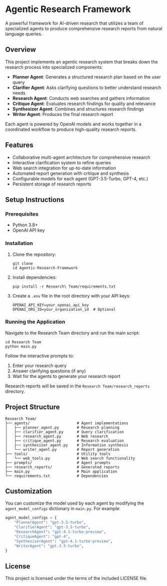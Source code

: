 # Agentic Research Framework

A powerful framework for AI-driven research that utilizes a team of specialized agents to produce comprehensive research reports from natural language queries.

## Overview

This project implements an agentic research system that breaks down the research process into specialized components:

- **Planner Agent**: Generates a structured research plan based on the user query
- **Clarifier Agent**: Asks clarifying questions to better understand research needs
- **Research Agent**: Conducts web searches and gathers information
- **Critique Agent**: Evaluates research findings for quality and relevance
- **Synthesizer Agent**: Combines and structures research findings
- **Writer Agent**: Produces the final research report

Each agent is powered by OpenAI models and works together in a coordinated workflow to produce high-quality research reports.

## Features

- Collaborative multi-agent architecture for comprehensive research
- Interactive clarification system to refine queries
- Web search integration for up-to-date information
- Automated report generation with critique and synthesis
- Configurable models for each agent (GPT-3.5-Turbo, GPT-4, etc.)
- Persistent storage of research reports

## Setup Instructions

### Prerequisites

- Python 3.8+
- OpenAI API key

### Installation

1. Clone the repository:
   ```
   git clone
   cd Agentic-Research-Framework
   ```

2. Install dependencies:
   ```
   pip install -r Research\ Team/requirements.txt
   ```

3. Create a `.env` file in the root directory with your API keys:
   ```
   OPENAI_API_KEY=your_openai_api_key
   OPENAI_ORG_ID=your_organization_id  # Optional
   ```

### Running the Application

Navigate to the Research Team directory and run the main script:

```
cd Research Team
python main.py
```

Follow the interactive prompts to:
1. Enter your research query
2. Answer clarifying questions (if any)
3. Wait for the agents to generate your research report

Research reports will be saved in the `Research Team/research_reports` directory.

## Project Structure

```
Research Team/
├── agents/                     # Agent implementations
│   ├── planner_agent.py        # Research planning
│   ├── clarifier_agent.py      # Query clarification
│   ├── research_agent.py       # Web research
│   ├── critique_agent.py       # Research evaluation
│   ├── synthesiser_agent.py    # Information synthesis
│   └── writer_agent.py         # Report generation
├── tools/                      # Utility tools
│   └── web_tools.py            # Web search functionality
├── prompts/                    # Agent prompts
├── research_reports/           # Generated reports
├── main.py                     # Main application
└── requirements.txt            # Dependencies
```

## Customization

You can customize the model used by each agent by modifying the `agent_model_configs` dictionary in `main.py`. For example:

```python
agent_model_configs = {
    "PlannerAgent": "gpt-3.5-turbo",
    "ClarifierAgent": "gpt-3.5-turbo",
    "ResearchAgent": "gpt-4.1-turbo-preview",
    "CritiqueAgent": "gpt-4",
    "SynthesiserAgent": "gpt-4.1-turbo-preview",
    "WriterAgent": "gpt-3.5-turbo",
}
```

## License

This project is licensed under the terms of the included LICENSE file.